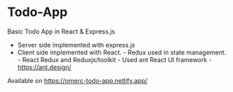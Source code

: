 # Todo-App
Basic Todo App in React &amp; Express.js

* Server side implemented with express.js
* Client side implemented with React.
      - Redux used in state management. - React Redux and Reduxjs/toolkit
      - Used ant React UI framework - https://ant.design/
      
Available on https://omerc-todo-app.netlify.app/
